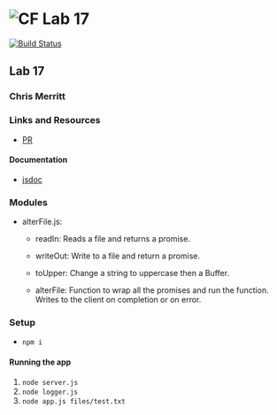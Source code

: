 ![CF](http://i.imgur.com/7v5ASc8.png) Lab 17
=================================================

[![Build Status](https://www.travis-ci.com/401-advanced-javascript-merritt/lab-17.svg?branch=master)](https://www.travis-ci.com/401-advanced-javascript-merritt/lab-17)

## Lab 17
### Chris Merritt
### Links and Resources
* [PR](https://github.com/401-advanced-javascript-merritt/lab-17/pull/1)

#### Documentation

* [jsdoc](./docs/index.html)
### Modules
* alterFile.js:
  * readIn:
    Reads a file and returns a promise.

  * writeOut:
    Write to a file and return a promise.
    
  * toUpper:
    Change a string to uppercase then a Buffer.
    
  * alterFile:
    Function to wrap all the promises and run the function. Writes to the client on completion or on error.


### Setup
* `npm i`

#### Running the app
1.  `node server.js`
2.  `node logger.js`
3.  `node app.js files/test.txt`
 

